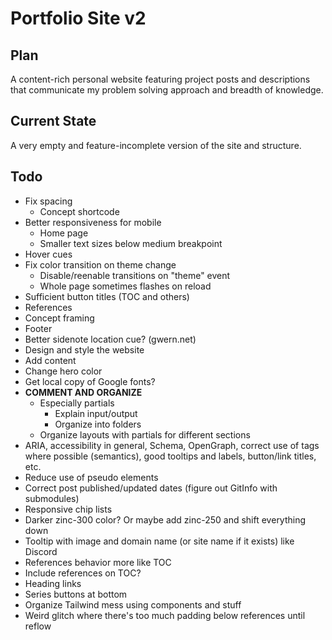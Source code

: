 # Portfolio Site v2

## Plan

A content-rich personal website featuring project posts and descriptions that communicate my problem solving approach and breadth of knowledge.

## Current State

A very empty and feature-incomplete version of the site and structure.

## Todo

- Fix spacing
    - Concept shortcode
- Better responsiveness for mobile
    - Home page
    - Smaller text sizes below medium breakpoint
- Hover cues
- Fix color transition on theme change
    - Disable/reenable transitions on "theme" event
    - Whole page sometimes flashes on reload
- Sufficient button titles (TOC and others)
- References
- Concept framing
- Footer
- Better sidenote location cue? (gwern.net)
- Design and style the website
- Add content
- Change hero color
- Get local copy of Google fonts?
- **COMMENT AND ORGANIZE**
    - Especially partials
        - Explain input/output
        - Organize into folders
    - Organize layouts with partials for different sections
- ARIA, accessibility in general, Schema, OpenGraph, correct use of tags where possible (semantics), good tooltips and labels, button/link titles, etc.
- Reduce use of pseudo elements
- Correct post published/updated dates (figure out GitInfo with submodules)
- Responsive chip lists
- Darker zinc-300 color? Or maybe add zinc-250 and shift everything down
- Tooltip with image and domain name (or site name if it exists) like Discord
- References behavior more like TOC
- Include references on TOC?
- Heading links
- Series buttons at bottom
- Organize Tailwind mess using components and stuff
- Weird glitch where there's too much padding below references until reflow